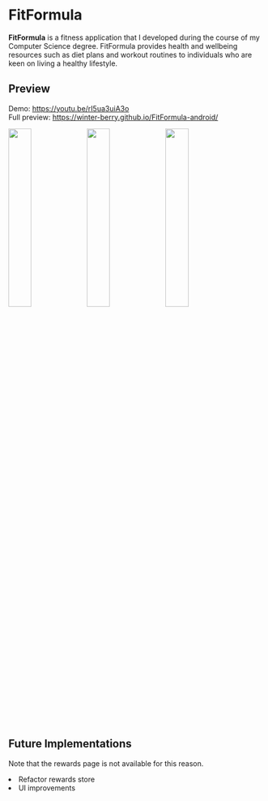 # FitFormula
<b>FitFormula</b> is a fitness application that I developed during the course of my Computer Science degree. FitFormula provides health and wellbeing resources such as diet plans and workout routines to individuals who are keen on living a healthy lifestyle.

## Preview
Demo: <a href="https://youtu.be/rI5ua3uiA3o">https://youtu.be/rI5ua3uiA3o</a> <br> 
Full preview: <a href="https://winter-berry.github.io/FitFormula-android/">https://winter-berry.github.io/FitFormula-android/</a>

<p float="left">
  <img src="https://winter-berry.github.io/FitFormula-android/Images/3.png" width="30%" height="30%">
    <img src="https://winter-berry.github.io/FitFormula-android/Images/9.png" width="30%" height="30%">
  <img src="https://winter-berry.github.io/FitFormula-android/Images/7.png" width="30%" height="30%">
</p>

## Future Implementations
Note that the rewards page is not available for this reason.
<li>Refactor rewards store</li>
<li>UI improvements</li>
